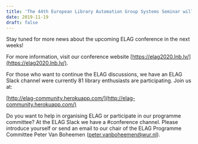 ```yaml
---
title: 'The 44th European Library Automation Group Systems Seminar will be in Riga, Latvia June 9 – 12, 2020'
date: 2019-11-19
draft: false
---
```


Stay tuned for more news about the upcoming ELAG conference in the next weeks! 

For more information, visit our conference website [https://elag2020.lnb.lv/](https://elag2020.lnb.lv/). 

For those who want to continue the ELAG discussions, we have an ELAG Slack channel were currently 81 library enthusiasts are participating. Join us at: 

[http://elag-community.herokuapp.com/](http://elag-community.herokuapp.com/) 

Do you want to help in organising ELAG or participate in our programme committee? At the ELAG Slack we have a #conference channel. Please introduce yourself or send an email to our chair of the ELAG Programme Committee Peter Van Boheemen (peter.vanboheemen@wur.nl).